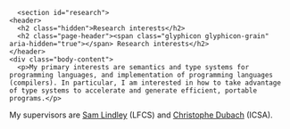       <section id="research">
	<header>
	  <h2 class="hidden">Research interests</h2>
	  <h2 class="page-header"><span class="glyphicon glyphicon-grain" aria-hidden="true"></span> Research interests</h2>
	</header>
	<div class="body-content">
	  <p>My primary interests are semantics and type systems for programming languages, and implementation of programming languages (compilers). In particular, I am interested in how to take advantage of type systems to accelerate and generate efficient, portable programs.</p>
<p>My supervisors are <a href="http://homepages.inf.ed.ac.uk/slindley">Sam Lindley</a> (LFCS) and <a href="http://homepages.inf.ed.ac.uk/cdubach">Christophe Dubach</a> (ICSA).</p>
<div id="refs" class="references">

</div>
	</div>
      </section>
